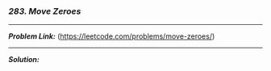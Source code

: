 ### ***283. Move Zeroes***

<hr>

***Problem Link:*** (https://leetcode.com/problems/move-zeroes/)

<hr>

***Solution:***
